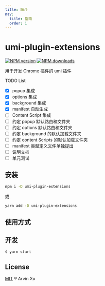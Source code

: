 ```yaml
---
title: 简介
nav:
  title: 指南
  order: 1
---
```


# umi-plugin-extensions

[![NPM version](https://img.shields.io/npm/v/umi-plugin-extensions.svg?style=flat)](https://npmjs.org/package/umi-plugin-extensions) [![NPM downloads](http://img.shields.io/npm/dm/umi-plugin-extensions.svg?style=flat)](https://npmjs.org/package/umi-plugin-extensions)

用于开发 Chrome 插件的 umi 插件

TODO List

- [x] popup 集成
- [x] options 集成
- [x] background 集成
- [x] manifest 自动生成
- [ ] Content Script 集成
- [ ] 约定 popup 默认路由和文件夹
- [ ] 约定 options 默认路由和文件夹
- [ ] 约定 background 的默认加载文件夹
- [ ] 约定 content Scripts 的默认加载文件夹
- [ ] manifest 类型定义文件单独提出
- [ ] 说明文档
- [ ] 单元测试

## 安装

```bash
npm i -D umi-plugin-extensions
```

或

```bash
yarn add -D umi-plugin-extensions
```

## 使用方式

## 开发

```bash
$ yarn start
```

## License

[MIT](../../LICENSE) ® Arvin Xu
